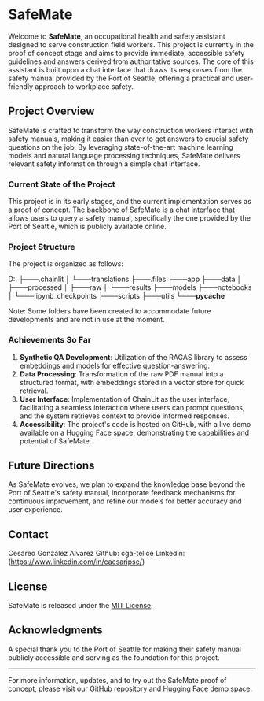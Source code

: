 # SafeMate

Welcome to **SafeMate**, an occupational health and safety assistant designed to serve construction field workers. This project is currently in the proof of concept stage and aims to provide immediate, accessible safety guidelines and answers derived from authoritative sources. The core of this assistant is built upon a chat interface that draws its responses from the safety manual provided by the Port of Seattle, offering a practical and user-friendly approach to workplace safety.

## Project Overview

SafeMate is crafted to transform the way construction workers interact with safety manuals, making it easier than ever to get answers to crucial safety questions on the job. By leveraging state-of-the-art machine learning models and natural language processing techniques, SafeMate delivers relevant safety information through a simple chat interface.

### Current State of the Project

This project is in its early stages, and the current implementation serves as a proof of concept. The backbone of SafeMate is a chat interface that allows users to query a safety manual, specifically the one provided by the Port of Seattle, which is publicly available online.

### Project Structure

The project is organized as follows:

D:.
├───.chainlit
│   └───translations
├───.files
├───app
├───data
│   ├───processed
│   ├───raw
│   └───results
├───models
├───notebooks
│   └───.ipynb_checkpoints
├───scripts
├───utils
└───__pycache__

Note: Some folders have been created to accommodate future developments and are not in use at the moment.

### Achievements So Far

1. **Synthetic QA Development**: Utilization of the RAGAS library to assess embeddings and models for effective question-answering.
2. **Data Processing**: Transformation of the raw PDF manual into a structured format, with embeddings stored in a vector store for quick retrieval.
3. **User Interface**: Implementation of ChainLit as the user interface, facilitating a seamless interaction where users can prompt questions, and the system retrieves context to provide informed responses.
4. **Accessibility**: The project's code is hosted on GitHub, with a live demo available on a Hugging Face space, demonstrating the capabilities and potential of SafeMate.

## Future Directions

As SafeMate evolves, we plan to expand the knowledge base beyond the Port of Seattle's safety manual, incorporate feedback mechanisms for continuous improvement, and refine our models for better accuracy and user experience.

## Contact

Cesáreo González Alvarez
Github: cga-telice
Linkedin: (https://www.linkedin.com/in/caesaripse/)

## License

SafeMate is released under the [MIT License](LICENSE).

## Acknowledgments

A special thank you to the Port of Seattle for making their safety manual publicly accessible and serving as the foundation for this project.

---

For more information, updates, and to try out the SafeMate proof of concept, please visit our [GitHub repository](link-to-repo) and [Hugging Face demo space](link-to-demo).

